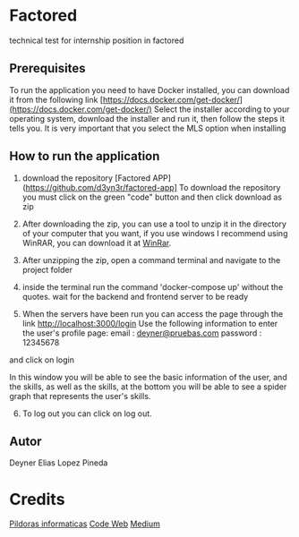 # Factored
technical test for internship position in factored

## Prerequisites
To run the application you need to have Docker installed, you can download it from the following link
[https://docs.docker.com/get-docker/](https://docs.docker.com/get-docker/)
Select the installer according to your operating system, download the installer and run it, then follow the steps it tells you.
It is very important that you select the MLS option when installing

## How to run the application
1. download the repository [Factored APP](https://github.com/d3yn3r/factored-app]
To download the repository you must click on the green "code" button and then click download as zip

2. After downloading the zip, you can use a tool to unzip it in the directory of your computer that you want, if you use windows I recommend using WinRAR, you can download it at [WinRar](https://www.winrar.es/descargas).

3. After unzipping the zip, open a command terminal and navigate to the project folder

4. inside the terminal run the command 'docker-compose up' without the quotes.
wait for the backend and frontend server to be ready

5. When the servers have been run you can access the page through the link [http://localhost:3000/login](http://localhost:3000/login)
Use the following information to enter the user's profile page:
email : deyner@pruebas.com
password : 12345678

and click on login

In this window you will be able to see the basic information of the user, and the skills, as well as the skills, at the bottom you will be able to see a spider graph that represents the user's skills.

6. To log out you can click on log out.

## Autor
Deyner Elias Lopez Pineda

# Credits
[Pildoras informaticas](https://www.pildorasinformaticas.es/)
[Code Web](https://codevoweb.com/])
[Medium](https://python.plainenglish.io/)

